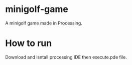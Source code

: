 # minigolf-game
A minigolf game made in Processing. 

# How to run
Download and isntall processing IDE then execute.pde file. 
